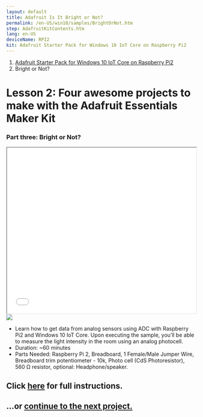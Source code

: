 ```yaml
---
layout: default
title: Adafruit Is It Bright or Not?
permalink: /en-US/win10/samples/BrightOrNot.htm
step: AdafruitKitContents.htm
lang: en-US
deviceName: RPI2
kit: Adafruit Starter Pack for Windows 10 IoT Core on Raspberry Pi2
---
```

<ol class="breadcrumb">
  <li><a href="{{site.baseurl}}/{{page.lang}}/AdafruitMakerKit.htm">Adafruit Starter Pack for Windows 10 IoT Core on Raspberry Pi2</a></li>
  <li class="active">Bright or Not?</li>
</ol>
<h1 class="maker-kit"> Lesson 2: Four awesome projects to make with the Adafruit Essentials Maker Kit</h1>
<h3 class="maker-kit"> Part three: Bright or Not?</h3>

<iframe class="maker-kit" src="adafruitsample.azurewebsites.net/cardViewer?lesson=202" width="100%" height="442px"></iframe>

<div class="row">
  <div class="col-md-6 col-sm-12">
    <img class="maker-kit" src="{{site.baseurl}}/images/BrightOrNot.jpg">
  </div>
  <div class="col-md-6 col-sm-12">
    <ul class="list-group maker-kit">
      <li class="list-group-item maker-kit">
         Learn how to get data from analog sensors using ADC with Raspberry Pi2 and Windows 10 IoT Core. Upon executing the sample, you’ll be able to measure the light intensity in the room using an analog photocell.
      </li>
      <li class="list-group-item maker-kit">
        Duration: ~60 minutes
      </li>
      <li class="list-group-item maker-kit">
        Parts Needed: Raspberry Pi 2, Breadboard, 1 Female/Male Jumper Wire, Breadboard trim potentiometer - 10k, Photo cell (CdS Photoresistor), 560 &#8486; resistor, optional: Headphone/speaker.
      </li>
    </ul>
  </div>
</div>

<div class="row lineTop">
  <div class="col-md-6 col-sm-12">
    <h2 class="maker-kit">Click <a target="_blank" href="http://www.hackster.io/projects/12723?auth_token=1ea83680196dbebca4f47216650521ed">here</a> for full instructions.</h2>
  </div>
  <div class="col-md-6 col-sm-12 text-right">
    <h2 class="maker-kit">...or <a href="{{site.baseurl}}/{{page.lang}}/win10/samples/WhatColor.htm"> continue to the next project.</a></h2>
  </div>
</div>